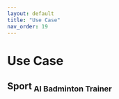 ```yaml
---
layout: default
title: "Use Case"
nav_order: 19
---
```


# Use Case

## **Sport**<sub> AI Badminton Trainer
